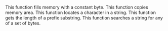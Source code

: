 This function  fills memory with a constant byte.
This function  copies memory area.
This function locates a character in a string.
This function gets the length of a prefix substring.
This function searches a string for any of a set of bytes.
